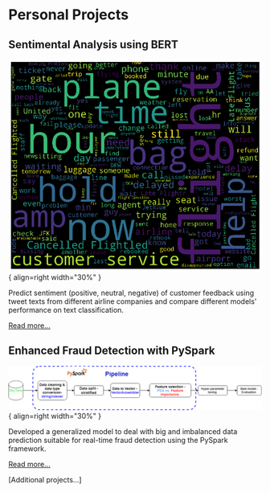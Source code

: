 # Personal Projects

## Sentimental Analysis using BERT
![Word Cloud](/img/word_cloud_tweet.png){ align=right width="30%" }

Predict sentiment (positive, neutral, negative) of customer feedback using tweet texts from different airline companies and compare different models' performance on text classification.

[Read more...](/projects/creations/sentimental_analysis)

## Enhanced Fraud Detection with PySpark
![Feature Importance](/img/feature_importance_pyspark.png){ align=right width="30%" }

Developed a generalized model to deal with big and imbalanced data prediction suitable for real-time fraud detection using the PySpark framework.

[Read more...](/projects/creations/enhanced_fraud_detection)

[Additional projects...]